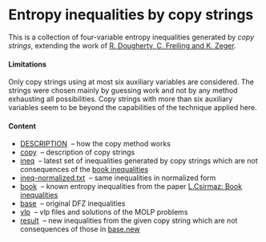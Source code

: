 Entropy inequalities by copy strings
=====================================

This is a collection of four-variable entropy inequalities generated by
*copy strings*, extending the work of
[R. Dougherty, C. Freiling and K. Zeger](http://arxiv.org/pdf/1104.3602v1).

#### Limitations

Only copy strings using at most six auxiliary variables are considered. The
strings were chosen mainly by guessing work and not by any method exhausting
all possibilities. Copy strings with more than six auxiliary variables seem
to be beyond the capabilities of the technique applied here.

####  Content

* [DESCRIPTION](DESCRIPTION.md) &nbsp;&ndash; how the copy method works
* [copy](copy.txt) &nbsp;&ndash; description of copy strings
* [ineq](ineq.txt) &nbsp;&ndash; latest set of inequalities generated by copy strings which are not consequences of the [book inequalities](book.txt)
* [ineq-normalized.txt](ineq-normalized.txt) &nbsp;&ndash; same inequalities in normalized form 
* [book](book.txt) &nbsp;&ndash; known entropy inequalities from the paper [L.Csirmaz: Book inequalities](https://arxiv.org/abs/1312.6490)
* [base](base.new) &nbsp;&ndash; original DFZ inequalities
* [vlp](vlp) &nbsp;&ndash; vlp files and solutions of the MOLP problems
* [result](result) &nbsp;&ndash; new inequalities from the given copy string which are not consequences of those in [base.new](base.new)

